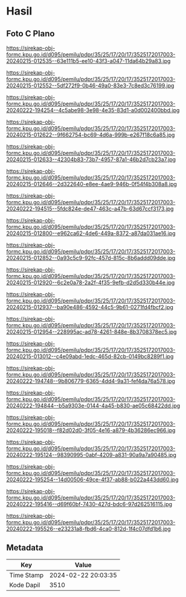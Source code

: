 # Hasil

## Foto C Plano

https://sirekap-obj-formc.kpu.go.id/d095/pemilu/pdpr/35/25/17/20/17/3525172017003-20240215-012535--63e111b5-ee10-43f3-a047-11da64b29a83.jpg

https://sirekap-obj-formc.kpu.go.id/d095/pemilu/pdpr/35/25/17/20/17/3525172017003-20240215-012552--5df272f9-0b46-49a0-83e3-7c8ed3c76199.jpg

https://sirekap-obj-formc.kpu.go.id/d095/pemilu/pdpr/35/25/17/20/17/3525172017003-20240222-194254--4c5abe98-3e98-4e35-83d1-a0d002400bbd.jpg

https://sirekap-obj-formc.kpu.go.id/d095/pemilu/pdpr/35/25/17/20/17/3525172017003-20240215-012622--9f662754-bc69-4d6a-999b-e267f18c6a85.jpg

https://sirekap-obj-formc.kpu.go.id/d095/pemilu/pdpr/35/25/17/20/17/3525172017003-20240215-012633--42304b83-73b7-4957-87a1-46b2d7cb23a7.jpg

https://sirekap-obj-formc.kpu.go.id/d095/pemilu/pdpr/35/25/17/20/17/3525172017003-20240215-012646--2d322640-e8ee-4ae9-946b-0f54f4b308a8.jpg

https://sirekap-obj-formc.kpu.go.id/d095/pemilu/pdpr/35/25/17/20/17/3525172017003-20240222-194515--5fdc824e-de47-463c-a47b-63d67ccf3173.jpg

https://sirekap-obj-formc.kpu.go.id/d095/pemilu/pdpr/35/25/17/20/17/3525172017003-20240215-012800--e962ca62-4de6-449a-8372-a87da031ae16.jpg

https://sirekap-obj-formc.kpu.go.id/d095/pemilu/pdpr/35/25/17/20/17/3525172017003-20240215-012852--0a93c5c9-92fc-457d-815c-8b6addd09dde.jpg

https://sirekap-obj-formc.kpu.go.id/d095/pemilu/pdpr/35/25/17/20/17/3525172017003-20240215-012920--6c2e0a78-2a2f-4f35-9efb-d2d5d330b44e.jpg

https://sirekap-obj-formc.kpu.go.id/d095/pemilu/pdpr/35/25/17/20/17/3525172017003-20240215-012937--ba90e486-4592-44c5-9b61-0271fd4fbcf2.jpg

https://sirekap-obj-formc.kpu.go.id/d095/pemilu/pdpr/35/25/17/20/17/3525172017003-20240215-012954--228995ac-ad78-4261-848e-8b3708378ec5.jpg

https://sirekap-obj-formc.kpu.go.id/d095/pemilu/pdpr/35/25/17/20/17/3525172017003-20240215-013012--c4e09abd-1edc-465d-82cb-0149bc8289f1.jpg

https://sirekap-obj-formc.kpu.go.id/d095/pemilu/pdpr/35/25/17/20/17/3525172017003-20240222-194748--9b806779-6365-4dd4-9a31-fef4da76a578.jpg

https://sirekap-obj-formc.kpu.go.id/d095/pemilu/pdpr/35/25/17/20/17/3525172017003-20240222-194844--b5a9303e-0144-4a45-b830-ae05c68422dd.jpg

https://sirekap-obj-formc.kpu.go.id/d095/pemilu/pdpr/35/25/17/20/17/3525172017003-20240222-195018--f82d02d0-3f05-4e16-a879-4b36286ec966.jpg

https://sirekap-obj-formc.kpu.go.id/d095/pemilu/pdpr/35/25/17/20/17/3525172017003-20240222-195124--98390995-0abf-4209-a831-90a9a7a90485.jpg

https://sirekap-obj-formc.kpu.go.id/d095/pemilu/pdpr/35/25/17/20/17/3525172017003-20240222-195254--14d00506-49ce-4f37-ab88-b022a443dd60.jpg

https://sirekap-obj-formc.kpu.go.id/d095/pemilu/pdpr/35/25/17/20/17/3525172017003-20240222-195416--d69f60bf-7430-427d-bdc6-97d262516115.jpg

https://sirekap-obj-formc.kpu.go.id/d095/pemilu/pdpr/35/25/17/20/17/3525172017003-20240222-195526--e23231a8-fbd6-4ca0-812d-1f4c07dfd1b6.jpg


## Metadata

| Key        | Value               |
| ---------- | ------------------- |
| Time Stamp | 2024-02-22 20:03:35 |
| Kode Dapil | 3510                |



